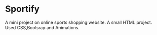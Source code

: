 # Sportify
A mini project on online sports shopping website.
A small HTML project.
Used CSS,Bootsrap and Animations.
